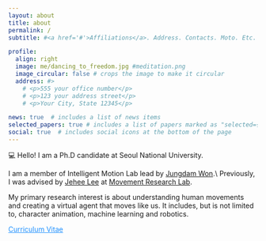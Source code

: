 ```yaml
---
layout: about
title: about
permalink: /
subtitle: #<a href='#'>Affiliations</a>. Address. Contacts. Moto. Etc.

profile:
  align: right
  image: me/dancing_to_freedom.jpg #meditation.png
  image_circular: false # crops the image to make it circular
  address: #>
    # <p>555 your office number</p>
    # <p>123 your address street</p>
    # <p>Your City, State 12345</p>

news: true  # includes a list of news items
selected_papers: true # includes a list of papers marked as "selected={true}"
social: true  # includes social icons at the bottom of the page
---
```


:computer: Hello! I am a Ph.D candidate at Seoul National University. 

<!-- I am a member of [Intelligent Motion Lab](https://sites.google.com/view/snuimo/home) lead by [Jungdam Won](https://sites.google.com/view/jungdam).\\ -->
I am a member of Intelligent Motion Lab lead by [Jungdam Won](https://sites.google.com/view/jungdam).\\
Previously, I was advised by [Jehee Lee](https://mrl.snu.ac.kr/~jehee/) at [Movement Research Lab](https://mrl.snu.ac.kr). 


My primary research interest is about understanding human movements and creating a virtual agent that moves like us. 
It includes, but is not limited to, character animation, machine learning and robotics.

<a style="color:DodgerBlue" href="assets/pdf/CV_June23.pdf">
<i class="fas fa-file-pdf"></i> Curriculum Vitae</a> <!-- fa fa-file-pdf -o fa-lg-->

